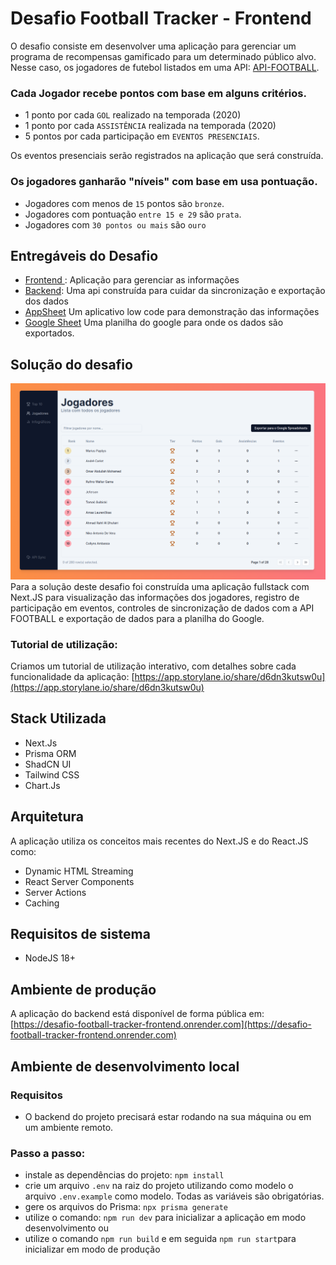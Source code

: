 
# Desafio Football Tracker - Frontend

O desafio consiste em desenvolver uma aplicação para gerenciar um programa de recompensas gamificado para um determinado público alvo. Nesse caso, os jogadores de futebol listados em uma API: [API-FOOTBALL](https://dashboard.api-football.com/).

### Cada Jogador recebe pontos com base em alguns critérios.
- 1 ponto por cada ``GOL`` realizado na temporada (2020)
- 1 ponto por cada ``ASSISTÊNCIA`` realizada na temporada (2020)
- 5 pontos por cada participação em ``EVENTOS PRESENCIAIS``.

Os eventos presenciais serão registrados na aplicação que será construída.

### Os jogadores ganharão "níveis" com base em usa pontuação.
- Jogadores com menos de ``15`` pontos são ``bronze``.
- Jogadores com pontuação ``entre 15 e 29`` são ``prata``.
- Jogadores com ``30 pontos ou mais`` são ``ouro``

## Entregáveis do Desafio
- [Frontend ](https://github.com/djgoulart/desafio-football-tracker-frontend): Aplicação para gerenciar as informações
- [Backend](https://github.com/djgoulart/desafio-football-tracker-backend): Uma api construída para cuidar da sincronização e exportação dos dados
- [AppSheet](https://www.appsheet.com/template/mobilepreview?appId=31b60ea4-be47-47da-bcff-f0baa15af8ff) Um aplicativo low code para demonstração das informações
- [Google Sheet](https://docs.google.com/spreadsheets/d/1RgNmoyI4uJPZILHdnt6buvAPiqtVAOciJe1W7oMcSCM/edit?usp=sharing) Uma planilha do google para onde os dados são exportados.

## Solução do desafio
<img src="https://github.com/djgoulart/desafio-football-tracker-frontend/blob/9b7f4483359b9a5c2e9f9dc3c18ef6a4403f8d91/docs/dashboard.png" width="830" alt="processo de sincronização" />
Para a solução deste desafio foi construída uma aplicação fullstack com Next.JS para visualização das informações dos jogadores, registro de participação em eventos, controles de sincronização de dados com a API FOOTBALL e exportação de dados para a planilha do Google.

### Tutorial de utilização:
Criamos um tutorial de utilização interativo, com detalhes sobre cada funcionalidade da aplicação:
[https://app.storylane.io/share/d6dn3kutsw0u](https://app.storylane.io/share/d6dn3kutsw0u)

## Stack Utilizada
- Next.Js
- Prisma ORM
- ShadCN UI
- Tailwind CSS
- Chart.Js

## Arquitetura
A aplicação utiliza os conceitos mais recentes do Next.JS e do React.JS como:

- Dynamic HTML Streaming
- React Server Components
- Server Actions
- Caching

## Requisitos de sistema

* NodeJS 18+

## Ambiente de produção

A aplicação do backend está disponível de forma pública em: [https://desafio-football-tracker-frontend.onrender.com](https://desafio-football-tracker-frontend.onrender.com)

## Ambiente de desenvolvimento local
### Requisitos
- O backend do projeto precisará estar rodando na sua máquina ou em um ambiente remoto.

### Passo a passo: 
- instale as dependências do projeto: ```npm install```
- crie um arquivo ```.env``` na raiz do projeto utilizando como modelo o arquivo ```.env.example``` como modelo. Todas as variáveis são obrigatórias.
- gere os arquivos do Prisma: ``` npx prisma generate ```
- utilize o comando: ``npm run dev`` para inicializar a aplicação em modo desenvolvimento ou
- utilize o comando ``npm run build`` e em seguida ``npm run start``para inicializar em modo de produção